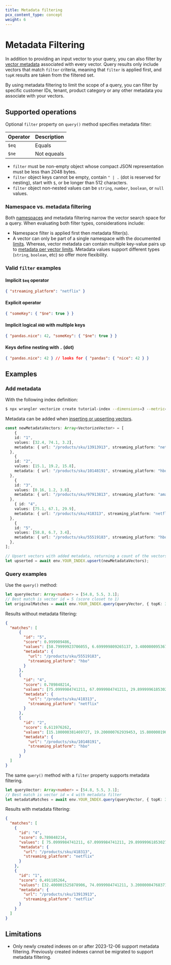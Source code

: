```yaml
---
title: Metadata filtering
pcx_content_type: concept
weight: 6
---
```


# Metadata Filtering

In addition to providing an input vector to your query, you can also filter by [vector metadata](/vectorize/learning/insert-vectors/#metadata) associated with every vector. Query results only include vectors that match `filter` criteria, meaning that  `filter` is applied first, and `topK` results are taken from the filtered set. 

By using metadata filtering to limit the scope of a query, you can filter by specific customer IDs, tenant, product category or any other metadata you associate with your vectors.

## Supported operations

Optional `filter` property on `query()` method specifies metadata filter:

| Operator | Description |
| -------- | ----------- |
| `$eq`    | Equals      |
| `$ne`    | Not equeals |

- `filter` must be non-empty object whose compact JSON representation must be less than 2048 bytes.
- `filter` object keys cannot be empty, contain `" | .` (dot is reserved for nesting), start with `$`, or be longer than 512 characters.
- `filter` object non-nested values can be `string`, `number`, `boolean`, or `null` values.

### Namespace vs. metadata filtering

Both [namespaces](/vectorize/learning/insert-vectors/#namespaces) and metadata filtering narrow the vector search space for a query.  When evaluating both filter types, considerations include:

- Namespace filter is applied first then metadata filter(s). 
- A vector can only be part of a single namespace with the documented [limits](/vectorize/platform/limits/). Whereas, vector metadata can contain multiple key-value pairs up to [metadata per vector limits](/vectorize/platform/limits/). Metadata values support different types (`string`, `boolean`, etc) so offer more flexibility.

### Valid `filter` examples

#### Implicit `$eq` operator

```json
{ "streaming_platform": "netflix" }
```

#### Explicit operator

```json
{ "someKey": { "$ne": true } }
```

#### Implicit logical `AND` with multiple keys

```json
{ "pandas.nice": 42, "someKey": { "$ne": true } }
```

#### Keys define nesting with `.` (dot)

```json
{ "pandas.nice": 42 } // looks for { "pandas": { "nice": 42 } }
```

## Examples

### Add metadata

With the following index definition:

```sh
$ npx wrangler vectorize create tutorial-index --dimensions=3 --metric=cosine
```

Metadata can be added when [inserting or upserting vectors](/vectorize/learning/insert-vectors/#examples).

```ts
const newMetadataVectors: Array<VectorizeVector> = [
	{ 
    id: "1", 
    values: [32.4, 74.1, 3.2], 
    metadata: { url: "/products/sku/13913913", streaming_platform: "netflix" } 
  },
	{ 
    id: "2", 
    values: [15.1, 19.2, 15.8], 
    metadata: { url: "/products/sku/10148191", streaming_platform: "hbo" } 
  },
	{ 
    id: "3", 
    values: [0.16, 1.2, 3.8], 
    metadata: { url: "/products/sku/97913813", streaming_platform: "amazon" } 
  },
	{ id: "4",
    values: [75.1, 67.1, 29.9], 
    metadata: { url: "/products/sku/418313", streaming_platform: "netflix" } 
  },
	{ 
    id: "5", 
    values: [58.8, 6.7, 3.4], 
    metadata: { url: "/products/sku/55519183", streaming_platform: "hbo" } 
  },
];

// Upsert vectors with added metadata, returning a count of the vectors upserted and their vector IDs
let upserted = await env.YOUR_INDEX.upsert(newMetadataVectors);
```

### Query examples

Use the `query()` method:

```ts
let queryVector: Array<number> = [54.8, 5.5, 3.1];
// Best match is vector id = 5 (score closet to 1)
let originalMatches = await env.YOUR_INDEX.query(queryVector, { topK: 3, returnValues: true, returnMetadata: true });
```

Results without metadata filtering:

```json
{
  "matches": [
      {
        "id": "5",
        "score": 0.999909486,
        "values": [58.79999923706055, 6.699999809265137, 3.4000000953674316],
        "metadata": {
          "url": "/products/sku/55519183",
          "streaming_platform": "hbo"
        }
      },
      {
        "id": "4",
        "score": 0.789848214,
        "values": [75.0999984741211, 67.0999984741211, 29.899999618530273],
        "metadata": {
          "url": "/products/sku/418313",
          "streaming_platform": "netflix"
        }
      },
      {
        "id": "2",
        "score": 0.611976262,
        "values": [15.100000381469727, 19.200000762939453, 15.800000190734863],
        "metadata": {
          "url": "/products/sku/10148191",
          "streaming_platform": "hbo"
        }
      }
  ]
}
```

The same `query()` method with a `filter` property supports metadata filtering.

```ts
let queryVector: Array<number> = [54.8, 5.5, 3.1];
// Best match is vector id = 4 with metadata filter
let metadataMatches = await env.YOUR_INDEX.query(queryVector, { topK: 3, filter: { streaming_platform: "netflix" }, returnValues: true, returnMetadata: true } )
```

Results with metadata filtering:

```json
{
  "matches": [
    {
      "id": "4",
      "score": 0.789848214,
      "values": [ 75.0999984741211, 67.0999984741211, 29.899999618530273],
      "metadata": {
        "url": "/products/sku/418313",
        "streaming_platform": "netflix"
      }
    },
    {
      "id": "1",
      "score": 0.491185264,
      "values": [32.400001525878906, 74.0999984741211, 3.200000047683716],
      "metadata": {
        "url": "/products/sku/13913913",
        "streaming_platform": "netflix"
      }
    }
  ]
}
```

## Limitations
- Only newly created indexes on or after 2023-12-06 support metadata filtering. Previously created indexes cannot be migrated to support metadata filtering.
